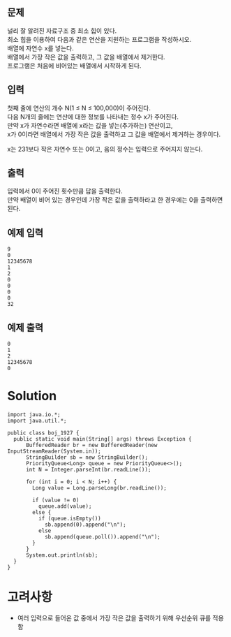## 문제
널리 잘 알려진 자료구조 중 최소 힙이 있다.   
최소 힙을 이용하여 다음과 같은 연산을 지원하는 프로그램을 작성하시오.  
배열에 자연수 x를 넣는다.  
배열에서 가장 작은 값을 출력하고, 그 값을 배열에서 제거한다.  
프로그램은 처음에 비어있는 배열에서 시작하게 된다.  

## 입력
첫째 줄에 연산의 개수 N(1 ≤ N ≤ 100,000)이 주어진다.   
다음 N개의 줄에는 연산에 대한 정보를 나타내는 정수 x가 주어진다.   
만약 x가 자연수라면 배열에 x라는 값을 넣는(추가하는) 연산이고,   
x가 0이라면 배열에서 가장 작은 값을 출력하고 그 값을 배열에서 제거하는 경우이다.   

x는 231보다 작은 자연수 또는 0이고, 음의 정수는 입력으로 주어지지 않는다.

## 출력
입력에서 0이 주어진 횟수만큼 답을 출력한다.   
만약 배열이 비어 있는 경우인데 가장 작은 값을 출력하라고 한 경우에는 0을 출력하면 된다.

## 예제 입력
```
9
0
12345678
1
2
0
0
0
0
32
```

## 예제 출력
```
0
1
2
12345678
0
```

# Solution
```
import java.io.*;
import java.util.*;

public class boj_1927 {
  public static void main(String[] args) throws Exception {
      BufferedReader br = new BufferedReader(new InputStreamReader(System.in));
      StringBuilder sb = new StringBuilder();
      PriorityQueue<Long> queue = new PriorityQueue<>();
      int N = Integer.parseInt(br.readLine());
      
      for (int i = 0; i < N; i++) {
        Long value = Long.parseLong(br.readLine());
        
        if (value != 0)
          queue.add(value);
        else {
          if (queue.isEmpty()) 
            sb.append(0).append("\n");
          else 
            sb.append(queue.poll()).append("\n");
        }
      }
      System.out.println(sb);
  }
}
```

# 고려사항
- 여러 입력으로 들어온 값 중에서 가장 작은 값을 출력하기 위해 우선순위 큐를 적용함
